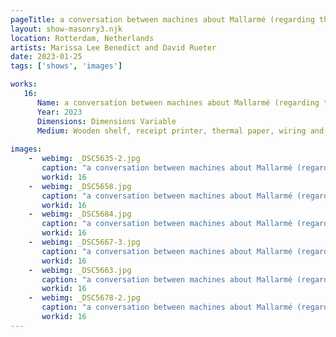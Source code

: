 ```yaml
---
pageTitle: a conversation between machines about Mallarmé (regarding the state of the gallery lights)
layout: show-masonry3.njk
location: Rotterdam, Netherlands
artists: Marissa Lee Benedict and David Rueter
date: 2023-01-25
tags: ['shows', 'images']

works:
   16:
      Name: a conversation between machines about Mallarmé (regarding the state of the gallery lights), 2023
      Year: 2023
      Dimensions: Dimensions Variable
      Medium: Wooden shelf, receipt printer, thermal paper, wiring and conduit, custom software, annotated text file containing Stéphane Mallarmé's poem "Un coup de dés jamais n'abolira le hasard," Large Language Model (LLM) cloud service account, single-board computer.
      
images: 
    -  webimg: _DSC5635-2.jpg
       caption: "a conversation between machines about Mallarmé (regarding the state of the gallery lights), 2023, Rotterdam, NL"
       workid: 16
    -  webimg: _DSC5658.jpg
       caption: "a conversation between machines about Mallarmé (regarding the state of the gallery lights), 2023, Rotterdam, NL"
       workid: 16
    -  webimg: _DSC5684.jpg
       caption: "a conversation between machines about Mallarmé (regarding the state of the gallery lights), 2023, Rotterdam, NL"
       workid: 16
    -  webimg: _DSC5667-3.jpg
       caption: "a conversation between machines about Mallarmé (regarding the state of the gallery lights), 2023, Rotterdam, NL"
       workid: 16
    -  webimg: _DSC5663.jpg
       caption: "a conversation between machines about Mallarmé (regarding the state of the gallery lights), 2023, Rotterdam, NL"
       workid: 16
    -  webimg: _DSC5678-2.jpg
       caption: "a conversation between machines about Mallarmé (regarding the state of the gallery lights), 2023, Rotterdam, NL"
       workid: 16
---
```

